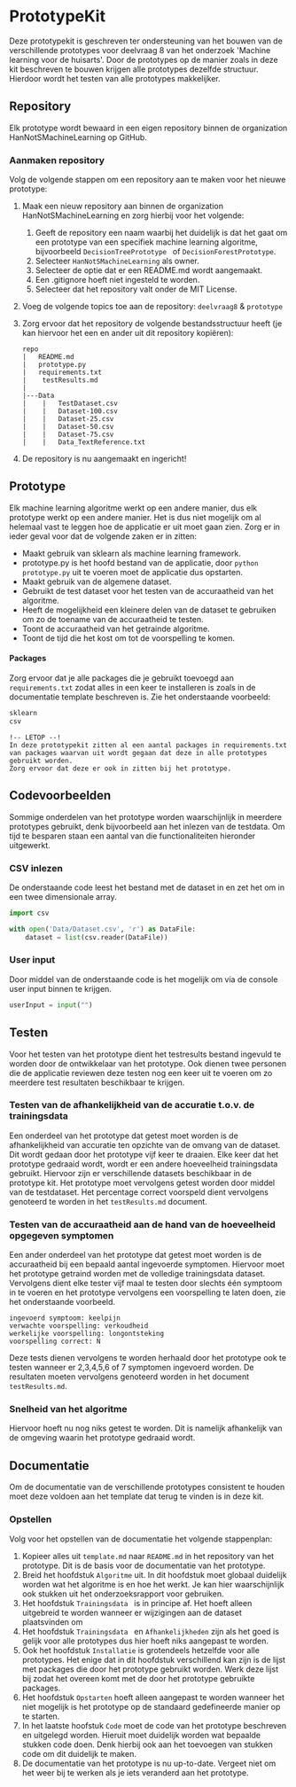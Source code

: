 # PrototypeKit

Deze prototypekit is geschreven ter ondersteuning van het bouwen van de verschillende prototypes voor deelvraag 8 van het onderzoek 'Machine learning voor de huisarts'.  Door de prototypes op de manier zoals in deze kit beschreven te bouwen krijgen alle prototypes dezelfde structuur. Hierdoor wordt het testen van alle prototypes makkelijker.



## Repository

Elk prototype wordt bewaard in een eigen repository binnen de organization HanNotSMachineLearning op GitHub. 

### Aanmaken repository

Volg de volgende stappen om een repository aan te maken voor het nieuwe prototype:

1. Maak een nieuw repository aan binnen de organization HanNotSMachineLearning en zorg hierbij voor het volgende:

   1. Geeft de repository een naam waarbij het duidelijk is dat het gaat om een prototype van een specifiek machine learning algoritme, bijvoorbeeld `DecisionTreePrototype ` of `DecisionForestPrototype`.
   2. Selecteer `HanNotSMachineLearning`  als owner.
   3. Selecteer de optie dat er een README.md wordt aangemaakt.
   4. Een .gitignore hoeft niet ingesteld te worden.
   5. Selecteer dat het repository valt onder de MIT License.

2. Voeg de volgende topics toe aan de repository: `deelvraag8` & `prototype`

3. Zorg ervoor dat het repository de volgende bestandsstructuur heeft (je kan hiervoor het een en ander uit dit repository kopiëren):

   ```
   repo
   |   README.md
   |   prototype.py
   |   requirements.txt
   |	testResults.md
   |
   |---Data
   |	|	TestDataset.csv
   |	|   Dataset-100.csv
   |	|   Dataset-25.csv
   |	|   Dataset-50.csv
   |	|   Dataset-75.csv
   |	| 	Data_TextReference.txt
   ```

4. De repository is nu aangemaakt en ingericht!



## Prototype

Elk machine learning algoritme werkt op een andere manier, dus elk prototype werkt op een andere manier. Het is dus niet mogelijk om al helemaal vast te leggen hoe de applicatie er uit moet gaan zien.  Zorg  er in ieder geval voor dat de volgende zaken er in zitten:

- Maakt gebruik van sklearn als machine learning framework.
- prototype.py is het hoofd bestand van de applicatie, door `python prototype.py` uit te voeren moet de applicatie dus opstarten.
- Maakt gebruik van de algemene dataset.
- Gebruikt de test dataset voor het testen van de accuraatheid van het algoritme.
- Heeft de mogelijkheid een kleinere delen van de dataset te gebruiken om zo de toename van de accuraatheid te testen.
- Toont de accuraatheid van het getrainde algoritme.
- Toont de tijd die het kost om tot de voorspelling te komen.



#### Packages

Zorg ervoor dat je alle packages die je gebruikt toevoegd aan `requirements.txt` zodat alles in een keer te installeren is zoals in de documentatie template beschreven is. Zie het onderstaande voorbeeld:

```txt
sklearn
csv
```

 

```
!-- LETOP --!
In deze prototypekit zitten al een aantal packages in requirements.txt van packages waarvan uit wordt gegaan dat deze in alle prototypes gebruikt worden.
Zorg ervoor dat deze er ook in zitten bij het prototype.
```



## Codevoorbeelden

Sommige onderdelen van het prototype worden waarschijnlijk in meerdere prototypes gebruikt, denk bijvoorbeeld aan het inlezen van de testdata. Om tijd te besparen staan een aantal van die functionaliteiten hieronder uitgewerkt.



### CSV inlezen

De onderstaande code leest het bestand met de dataset in en zet het om in een twee dimensionale array.

```python
import csv

with open('Data/Dataset.csv', 'r') as DataFile:
	dataset = list(csv.reader(DataFile))
```



### User input

Door middel van de onderstaande code is het mogelijk om via de console user input binnen te krijgen.

```python
userInput = input("")
```



## Testen

Voor het testen van het prototype dient het testresults bestand ingevuld te worden door de ontwikkelaar van het prototype. Ook dienen twee personen die de applicatie reviewen deze testen nog een keer uit te voeren om zo meerdere test resultaten beschikbaar te krijgen.



### Testen van de afhankelijkheid van de accuratie t.o.v. de trainingsdata 

Een onderdeel van het prototype dat getest moet worden is de afhankelijkheid van accuratie ten opzichte van de omvang van de dataset. Dit wordt gedaan door het prototype vijf keer te draaien. Elke keer dat het prototype gedraaid wordt, wordt er een andere hoeveelheid trainingsdata gebruikt. Hiervoor zijn er verschillende datasets beschikbaar in de prototype kit. Het prototype moet vervolgens getest worden door middel van de testdataset. Het percentage correct voorspeld dient vervolgens genoteerd te worden in het `testResults.md` document.



### Testen van de accuraatheid aan de hand van de hoeveelheid opgegeven symptomen

Een ander onderdeel van het prototype dat getest moet worden is de accuraatheid bij een bepaald aantal ingevoerde symptomen. Hiervoor moet het prototype getraind worden met de volledige trainingsdata dataset. Vervolgens dient elke tester vijf maal te testen door slechts één symptoom in te voeren en het prototype vervolgens een voorspelling te laten doen, zie het onderstaande voorbeeld.  

``````
ingevoerd symptoom: keelpijn
verwachte voorspelling: verkoudheid
werkelijke voorspelling: longontsteking
voorspelling correct: N
``````

Deze tests dienen vervolgens te worden herhaald door het prototype ook te testen wanneer er 2,3,4,5,6 of 7 symptomen ingevoerd worden. De resultaten moeten vervolgens genoteerd worden in het document `testResults.md`.



### Snelheid van het algoritme

Hiervoor hoeft nu nog niks getest te worden. Dit is namelijk afhankelijk van de omgeving waarin het prototype gedraaid wordt.



## Documentatie

Om de documentatie van de verschillende prototypes consistent te houden moet deze voldoen aan het template dat terug te vinden is in deze kit. 

### Opstellen 

Volg voor het opstellen van de documentatie het volgende stappenplan:

1. Kopieer alles uit `template.md` naar `README.md` in het repository van het prototype. Dit is de basis voor de documentatie van het prototype.
2. Breid het hoofdstuk `Algoritme` uit. In dit hoofdstuk moet globaal duidelijk worden wat het algoritme is en hoe het werkt. Je kan hier waarschijnlijk ook stukken uit het onderzoeksrapport voor gebruiken.
3. Het hoofdstuk `Trainingsdata ` is in principe af. Het hoeft alleen uitgebreid te worden wanneer er wijzigingen aan de dataset plaatsvinden om 
4. Het hoofdstuk `Trainingsdata ` en `Afhankelijkheden` zijn als het goed is gelijk voor alle prototypes dus hier hoeft niks aangepast te worden.
5. Ook het hoofdstuk `Installatie` is grotendeels hetzelfde voor alle prototypes. Het enige dat in dit hoofdstuk verschillend kan zijn is de lijst met packages die door het prototype gebruikt worden. Werk deze lijst bij zodat het overeen komt met de door het prototype gebruikte packages.
6. Het hoofdstuk `Opstarten` hoeft alleen aangepast te worden wanneer het niet mogelijk is het prototype op de standaard gedefineerde manier op te starten.
7. In het laatste hoofstuk `Code` moet de code van het prototype beschreven en uitgelegd worden. Hieruit moet duidelijk worden wat bepaalde stukken code doen. Denk hierbij ook aan het toevoegen van stukken code om dit duidelijk te maken.
8. De documentatie van het prototype is nu up-to-date. Vergeet niet om het weer bij te werken als je iets veranderd aan het prototype.
